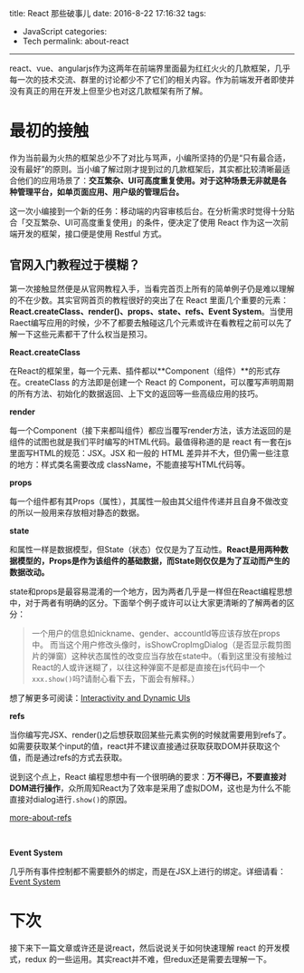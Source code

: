 title: React 那些破事儿
date: 2016-8-22 17:16:32
tags:
- JavaScript
categories:
- Tech
permalink: about-react
---
react、vue、angularjs作为这两年在前端界里面最为红红火火的几款框架，几乎每一次的技术交流、群里的讨论都少不了它们的相关内容。作为前端发开者即使并没有真正的用在开发上但至少也对这几款框架有所了解。

<!--more-->

# 最初的接触

作为当前最为火热的框架总少不了对比与骂声，小编所坚持的仍是“只有最合适，没有最好”的原则。当小编了解过刚才提到过的几款框架后，其实都比较清晰最适合他们的应用场景了：**交互繁杂、UI可高度重复使用。对于这种场景无非就是各种管理平台，如单页面应用、用户级的管理后台。**

这一次小编接到一个新的任务：移动端的内容审核后台。在分析需求时觉得十分贴合「交互繁杂、UI可高度重复使用」的条件，便决定了使用 React 作为这一次前端开发的框架，接口便是使用 Restful 方式。

## 官网入门教程过于模糊？

第一次接触显然便是从官网教程入手，当看完首页上所有的简单例子仍是难以理解的不在少数。其实官网首页的教程很好的突出了在 React 里面几个重要的元素：**React.createClass、render()、props、state、refs、Event System**。当使用Raect编写应用的时候，少不了都要去触碰这几个元素或许在看教程之前可以先了解一下这些元素都干了什么权当是预习。


**React.createClass**

在React的框架里，每一个元素、插件都以**Component（组件）**的形式存在。createClass 的方法即是创建一个 React 的 Component，可以覆写声明周期的所有方法、初始化的数据返回、上下文的返回等一些高级应用的技巧。


**render**

每一个Component（接下来都叫组件）都应当覆写render方法，该方法返回的是组件的试图也就是我们平时编写的HTML代码。最值得称道的是 react 有一套在js里面写HTML的规范：JSX。JSX 和一般的 HTML 差异并不大，但仍需一些注意的地方：样式类名需要改成 className，不能直接写HTML代码等。


**props**

每一个组件都有其Props（属性），其属性一般由其父组件传递并且自身不做改变的所以一般用来存放相对静态的数据。


**state**

和属性一样是数据模型，但State（状态）仅仅是为了互动性。**React是用两种数据模型的，Props是作为该组件的基础数据，而State则仅仅是为了互动而产生的数据改动。**

state和props是最容易混淆的一个地方，因为两者几乎是一样但在React编程思想中，对于两者有明确的区分。下面举个例子或许可以让大家更清晰的了解两者的区分：


> 一个用户的信息如nickname、gender、accountId等应该存放在props中。
而当这个用户修改头像时，isShowCropImgDialog（是否显示裁剪图片的弹窗）这种状态属性的改变应当存放在state中。（看到这里没有接触过React的人或许迷糊了，以往这种弹窗不是都是直接在js代码中一个`xxx.show()`吗?请耐心看下去，下面会有解释。）

想了解更多可阅读：[Interactivity and Dynamic UIs](https://facebook.github.io/react/docs/interactivity-and-dynamic-uis.html)



**refs**

当你编写完JSX、render()之后想获取回某些元素实例的时候就需要用到refs了。如需要获取某个input的值，react并不建议直接通过获取获取DOM并获取这个值，而是通过refs的方式去获取。

说到这个点上，React 编程思想中有一个很明确的要求：**万不得已，不要直接对DOM进行操作**，众所周知React为了效率是采用了虚拟DOM，这也是为什么不能直接对dialog进行`.show()`的原因。

[more-about-refs](https://facebook.github.io/react/docs/more-about-refs.html)

﻿

**Event System**

几乎所有事件控制都不需要额外的绑定，而是在JSX上进行的绑定。详细请看：[Event System](https://facebook.github.io/react/docs/events.html)


# 下次

接下来下一篇文章或许还是说react，然后说说关于如何快速理解 react 的开发模式，redux 的一些运用。其实react并不难，但redux还是需要去理解一下。